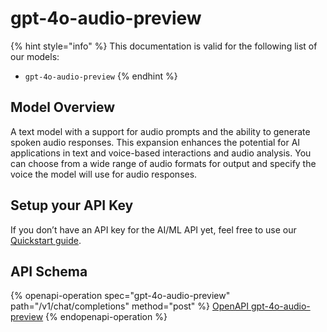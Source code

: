 # gpt-4o-audio-preview

{% hint style="info" %}
This documentation is valid for the following list of our models:

* `gpt-4o-audio-preview`
{% endhint %}

## Model Overview

A text model with a support for audio prompts and the ability to generate spoken audio responses. This expansion enhances the potential for AI applications in text and voice-based interactions and audio analysis. You can choose from a wide range of audio formats for output and specify the voice the model will use for audio responses.

## Setup your API Key

If you don’t have an API key for the AI/ML API yet, feel free to use our [Quickstart guide](https://docs.aimlapi.com/quickstart/setting-up).

## API Schema

{% openapi-operation spec="gpt-4o-audio-preview" path="/v1/chat/completions" method="post" %}
[OpenAPI gpt-4o-audio-preview](https://raw.githubusercontent.com/aimlapi/api-docs/refs/heads/main/docs/api-references/text-models-llm/OpenAI/gpt-4o-audio-preview.json)
{% endopenapi-operation %}
